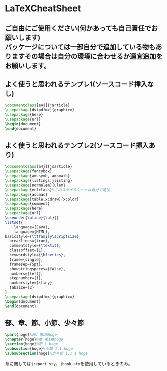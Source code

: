 # LaTeXCheatSheet

## ご自由にご使用ください(何かあっても自己責任でお願いします)<br>パッケージについては一部自分で追加している物もありますその場合は自分の環境に合わせるか適宜追加をお願いします。

## よく使うと思われるテンプレ1(ソースコード挿入なし)

```tex
\documentclass[a4j]{jarticle}
\usepackage[dvipdfmx]{graphicx}
\usepackage{here}
\usepackage{url}
\begin{document}
\end{document}
```

## よく使うと思われるテンプレ2(ソースコード挿入あり)
```tex
\documentclass[a4j]{jsarticle}
\usepackage{fancybox}
\usepackage{amssymb, amsmath}
\usepackage{listings,jlisting}
\usepackage[normalem]{ulem}
\usepackage{eclclass}%このスタイルシートは自分で追加
\usepackage{ascmac}
\usepackage[table,xcdraw]{xcolor}
\usepackage{comment}
\usepackage{here}
\usepackage{url}
\useunder{\uline}{\ul}{}
\lstset{
	language={Java},
	language={HTML},
basicstyle={\ttfamily\scriptsize},
  breaklines={true},
  commentstyle={\textit},
  classoffset={1},
  keywordstyle={\bfseries},
  frame={single},
  framesep={5pt},
  showstringspaces={false},
  numbers={left},
  stepnumber={1},
  numberstyle={\tiny},
  tabsize={2}
}
\usepackage[dvipdfmx]{graphicx}
\begin{document}
\end{document}
```

## 部、章、節、小節、少々節
```tex
\part{hoge}%部、第Ⅰ部hoge
\chapter{hoge}%章 第1章hoge
\section{hoge}%節 1.hoge
\subsection{hoge}%小節 1.1 hoge
\subsubsection{hoge}%少々節 1.1.1 hoge
```
章に関しては`jreport.sty`、`jbook.sty`を使用しているときのみ。


